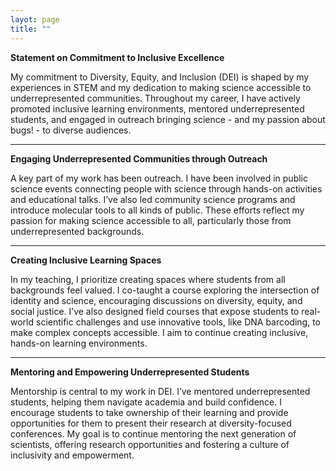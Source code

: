 ```yaml
---
layot: page
title: ""
---
```


**Statement on Commitment to Inclusive Excellence**

My commitment to Diversity, Equity, and Inclusion (DEI) is shaped by my experiences in STEM and my dedication to making science accessible to underrepresented communities. Throughout my career, I have actively promoted inclusive learning environments, mentored underrepresented students, and engaged in outreach bringing science - and my passion about bugs! - to diverse audiences.

---

**Engaging Underrepresented Communities through Outreach**

A key part of my work has been outreach. I have been involved in public science events connecting people with science through hands-on activities and educational talks. I’ve also led community science programs and introduce molecular tools to all kinds of public. These efforts reflect my passion for making science accessible to all, particularly those from underrepresented backgrounds.

---

**Creating Inclusive Learning Spaces**

In my teaching, I prioritize creating spaces where students from all backgrounds feel valued. I co-taught a course exploring the intersection of identity and science, encouraging discussions on diversity, equity, and social justice. I’ve also designed field courses that expose students to real-world scientific challenges and use innovative tools, like DNA barcoding, to make complex concepts accessible. I aim to continue creating inclusive, hands-on learning environments.

---

**Mentoring and Empowering Underrepresented Students**

Mentorship is central to my work in DEI. I’ve mentored underrepresented students, helping them navigate academia and build confidence. I encourage students to take ownership of their learning and provide opportunities for them to present their research at diversity-focused conferences. My goal is to continue mentoring the next generation of scientists, offering research opportunities and fostering a culture of inclusivity and empowerment.
